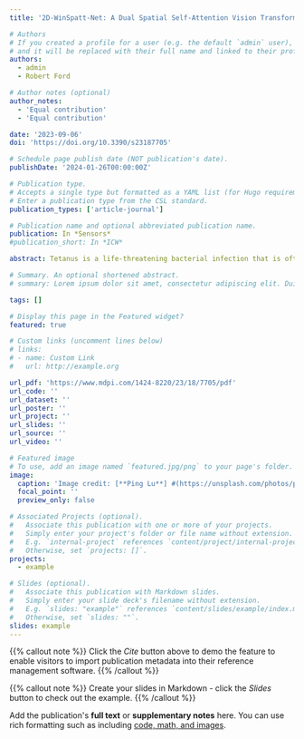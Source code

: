```yaml
---
title: '2D-WinSpatt-Net: A Dual Spatial Self-Attention Vision Transformer Boosts Classification of Tetanus Severity for Patients Wearing ECG Sensors in Low-and Middle-Income Countries'

# Authors
# If you created a profile for a user (e.g. the default `admin` user), write the username (folder name) here
# and it will be replaced with their full name and linked to their profile.
authors:
  - admin
  - Robert Ford

# Author notes (optional)
author_notes:
  - 'Equal contribution'
  - 'Equal contribution'

date: '2023-09-06'
doi: 'https://doi.org/10.3390/s23187705'

# Schedule page publish date (NOT publication's date).
publishDate: '2024-01-26T00:00:00Z'

# Publication type.
# Accepts a single type but formatted as a YAML list (for Hugo requirements).
# Enter a publication type from the CSL standard.
publication_types: ['article-journal']

# Publication name and optional abbreviated publication name.
publication: In *Sensors*
#publication_short: In *ICW*

abstract: Tetanus is a life-threatening bacterial infection that is often prevalent in low- and middle-income countries (LMIC), Vietnam included. Tetanus affects the nervous system, leading to muscle stiffness and spasms. Moreover, severe tetanus is associated with autonomic nervous system (ANS) dysfunction. To ensure early detection and effective management of ANS dysfunction, patients require continuous monitoring of vital signs using bedside monitors. Wearable electrocardiogram (ECG) sensors offer a more cost-effective and user-friendly alternative to bedside monitors. Machine learning-based ECG analysis can be a valuable resource for classifying tetanus severity; however, using existing ECG signal analysis is excessively time-consuming. Due to the fixed-sized kernel filters used in traditional convolutional neural networks (CNNs), they are limited in their ability to capture global context information. In this work, we propose a 2D-WinSpatt-Net, which is a novel Vision Transformer that contains both local spatial window self-attention and global spatial self-attention mechanisms. The 2D-WinSpatt-Net boosts the classification of tetanus severity in intensive-care settings for LMIC using wearable ECG sensors. The time series imaging—continuous wavelet transforms—is transformed from a one-dimensional ECG signal and input to the proposed 2D-WinSpatt-Net. In the classification of tetanus severity levels, 2D-WinSpatt-Net surpasses state-of-the-art methods in terms of performance and accuracy. It achieves remarkable results with an F1 score of 0.88 ± 0.00, precision of 0.92 ± 0.02, recall of 0.85 ± 0.01, specificity of 0.96 ± 0.01, accuracy of 0.93 ± 0.02 and AUC of 0.90 ± 0.00.

# Summary. An optional shortened abstract.
# summary: Lorem ipsum dolor sit amet, consectetur adipiscing elit. Duis posuere tellus ac convallis placerat. Proin tincidunt magna sed ex sollicitudin condimentum.

tags: []

# Display this page in the Featured widget?
featured: true

# Custom links (uncomment lines below)
# links:
# - name: Custom Link
#   url: http://example.org

url_pdf: 'https://www.mdpi.com/1424-8220/23/18/7705/pdf'
url_code: ''
url_dataset: ''
url_poster: ''
url_project: ''
url_slides: ''
url_source: ''
url_video: ''

# Featured image
# To use, add an image named `featured.jpg/png` to your page's folder.
image:
  caption: 'Image credit: [**Ping Lu**] #(https://unsplash.com/photos/pLCdAaMFLTE)'
  focal_point: ''
  preview_only: false

# Associated Projects (optional).
#   Associate this publication with one or more of your projects.
#   Simply enter your project's folder or file name without extension.
#   E.g. `internal-project` references `content/project/internal-project/index.md`.
#   Otherwise, set `projects: []`.
projects:
  - example

# Slides (optional).
#   Associate this publication with Markdown slides.
#   Simply enter your slide deck's filename without extension.
#   E.g. `slides: "example"` references `content/slides/example/index.md`.
#   Otherwise, set `slides: ""`.
slides: example
---
```


{{% callout note %}}
Click the _Cite_ button above to demo the feature to enable visitors to import publication metadata into their reference management software.
{{% /callout %}}

{{% callout note %}}
Create your slides in Markdown - click the _Slides_ button to check out the example.
{{% /callout %}}

Add the publication's **full text** or **supplementary notes** here. You can use rich formatting such as including [code, math, and images](https://docs.hugoblox.com/content/writing-markdown-latex/).
